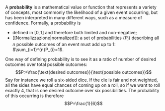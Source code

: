 A **probability** is a mathematical value or function that represents a variety of concepts, most commonly the likelihood of a given event occurring, but has been interpreted in many different ways, such as a measure of confidence. Formally, a probability is
- defined in $[0,1]$ and therefore both limited and non-negative;
- [[Normalizzazione|normalized]]: a set of probabilities $\{ P_{i} \}$ describing all $n$ possible outcomes of an event must add up to 1: $\sum_{i=1}^{n}P_{i}=1$.

One way of defining probability is to see it as a ratio of number of desired outcomes over total possible outcomes:
$$P:=\frac{\text{desired outcomes}}{\text{possible outcomes}}$$
Say for instance we roll a six-sided dice. If the die is fair and not weighted, all the sides have equal chances of coming up on a roll, so if we want to roll exactly 4, that is one desired outcome over six possibilities. The probability of this occurring is therefore
$$P=\frac{1}{6}$$

